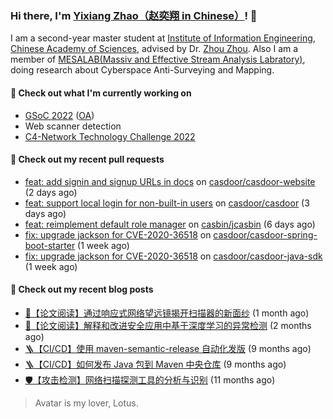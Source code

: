 ### Hi there, I'm [Yixiang Zhao（赵奕翔 in Chinese）](https://seriouszyx.com)! 👋 

I am a second-year master student at [Institute of Information Engineering](http://www.iie.ac.cn/), [Chinese Academy of Sciences](https://www.cas.cn/), advised by Dr. [Zhou Zhou](http://people.ucas.edu.cn/~zhouzhou). Also I am a member of [MESALAB(Massiv and Effective Stream Analysis Labratory)](http://mesalab.cn/), doing research about Cyberspace Anti-Surveying and Mapping.

#### 🔭 Check out what I'm currently working on
- [GSoC 2022](https://summerofcode.withgoogle.com/programs/2022/projects/ev4TPeRU) ([OA](https://gsoc.casbin.org/))
- Web scanner detection
- [C4-Network Technology Challenge 2022](http://net.c4best.cn/)

#### 🔨 Check out my recent pull requests

- [feat: add signin and signup URLs in docs](https://github.com/casdoor/casdoor-website/pull/255) on [casdoor/casdoor-website](https://github.com/casdoor/casdoor-website) (2 days ago)
- [feat: support local login for non-built-in users](https://github.com/casdoor/casdoor/pull/911) on [casdoor/casdoor](https://github.com/casdoor/casdoor) (3 days ago)
- [feat: reimplement default role manager](https://github.com/casbin/jcasbin/pull/285) on [casbin/jcasbin](https://github.com/casbin/jcasbin) (6 days ago)
- [fix: upgrade jackson for CVE-2020-36518](https://github.com/casdoor/casdoor-spring-boot-starter/pull/13) on [casdoor/casdoor-spring-boot-starter](https://github.com/casdoor/casdoor-spring-boot-starter) (1 week ago)
- [fix: upgrade jackson for CVE-2020-36518](https://github.com/casdoor/casdoor-java-sdk/pull/24) on [casdoor/casdoor-java-sdk](https://github.com/casdoor/casdoor-java-sdk) (1 week ago)

#### 📜 Check out my recent blog posts

- [📘【论文阅读】通过响应式网络望远镜揭开扫描器的新面纱](https://blog.seriouszyx.com/2022/paper-share-spoki.html) (1 month ago)
- [📘【论文阅读】解释和改进安全应用中基于深度学习的异常检测](https://blog.seriouszyx.com/2022/paper-share-deepaid.html) (2 months ago)
- [🪜【CI/CD】使用 maven-semantic-release 自动化发版](https://blog.seriouszyx.com/2021/maven-semantic-release.html) (9 months ago)
- [🪜【CI/CD】如何发布 Java 包到 Maven 中央仓库](https://blog.seriouszyx.com/2021/publish-to-maven.html) (9 months ago)
- [🛡️【攻击检测】网络扫描探测工具的分析与识别](https://blog.seriouszyx.com/2021/scanner-analysis-and-detect.html) (11 months ago)

> Avatar is my lover, Lotus.




